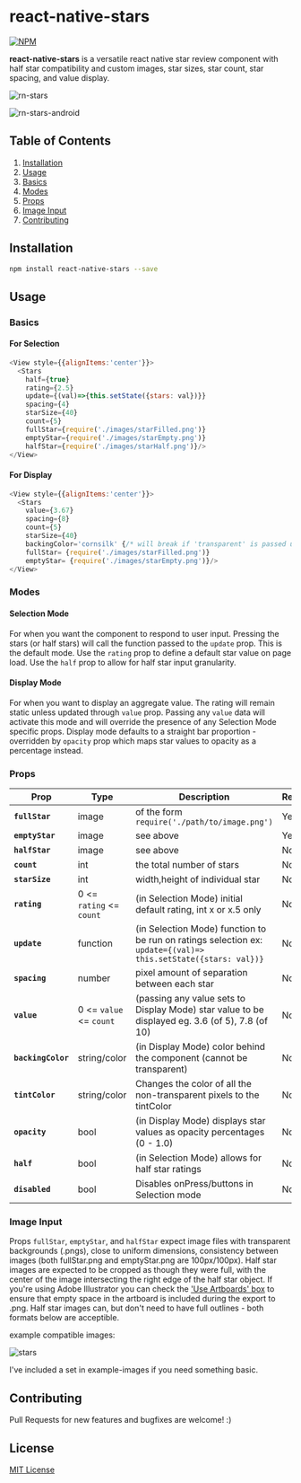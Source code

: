 # react-native-stars

  
[![NPM](https://nodei.co/npm/react-native-stars.png?downloads=true)](https://nodei.co/npm/react-native-stars/)
  

**react-native-stars** is a versatile react native star review component with half star compatibility and custom images, star sizes, star count, star spacing, and value display.

![rn-stars](https://cloud.githubusercontent.com/assets/9997548/22914360/0f69f5d2-f23e-11e6-82a5-ce0a4986d611.gif)

![rn-stars-android](https://cloud.githubusercontent.com/assets/9997548/22914409/551f6d46-f23e-11e6-9f7e-beda9e712929.gif)

## Table of Contents

1. [Installation](#installation)
2. [Usage](#usage)
3. [Basics](#basics)
4. [Modes](#modes)
5. [Props](#props)
6. [Image Input](#image-input)
7. [Contributing](#contributing)

## Installation

```sh
npm install react-native-stars --save
```

## Usage

### Basics

#### For Selection

```js
<View style={{alignItems:'center'}}>
  <Stars
    half={true}
    rating={2.5}
    update={(val)=>{this.setState({stars: val})}}
    spacing={4}
    starSize={40}
    count={5}
    fullStar={require('./images/starFilled.png')}
    emptyStar={require('./images/starEmpty.png')}
    halfStar={require('./images/starHalf.png')}/>
</View>
```

#### For Display

```js
<View style={{alignItems:'center'}}>
  <Stars
    value={3.67}
    spacing={8}
    count={5}
    starSize={40}
    backingColor='cornsilk' {/* will break if 'transparent' is passed unless opacity prop is true */}
    fullStar= {require('./images/starFilled.png')}
    emptyStar= {require('./images/starEmpty.png')}/>
</View>
```

### Modes  

#### Selection Mode 

For when you want the component to respond to user input. Pressing the stars (or half stars) will call the function passed to the `update` prop. This is the default mode. Use the `rating` prop to define a default star value on page load. Use the `half` prop to allow for half star input granularity.

#### Display Mode

For when you want to display an aggregate value. The rating will remain static unless updated through `value` prop. Passing any `value` data will activate this mode and will override the presence of any Selection Mode specific props. Display mode defaults to a straight bar proportion - overridden by `opacity` prop which maps star values to opacity as a percentage instead.

### Props

| Prop | Type | Description | Required | Default |
|---|---|---|---|---|
|**`fullStar`**|image| of the form `require('./path/to/image.png')`|Yes|NA|
|**`emptyStar`**|image| see above |Yes|NA|
|**`halfStar`**|image| see above |No|`null`|
|**`count`**|int|the total number of stars|No|`5`|
|**`starSize`**|int|width,height of individual star|No|`30`|
|**`rating`**|0 <= `rating` <= `count`| (in Selection Mode) initial default rating, int x or x.5 only |No|`0`|
|**`update`**|function| (in Selection Mode) function to be run on ratings selection ex: `update={(val)=> this.setState({stars: val})}` |No|`()=>{}`|
|**`spacing`**|number| pixel amount of separation between each star|No|`0`|
|**`value`**|0 <= `value` <= `count`| (passing any value sets to Display Mode) star value to be displayed eg. 3.6 (of 5), 7.8 (of 10) |No|`null`|
|**`backingColor`**|string/color| (in Display Mode) color behind the component (cannot be transparent)|No|`white`|
|**`tintColor`**|string/color| Changes the color of all the non-transparent pixels to the tintColor |No|`null`|
|**`opacity`**|bool|(in Display Mode) displays star values as opacity percentages (0 - 1.0)|No|`false`|
|**`half`**|bool|(in Selection Mode) allows for half star ratings|No|`false`|
|**`disabled`**|bool|Disables onPress/buttons in Selection mode|No|`false`|

### Image Input

Props `fullStar`, `emptyStar`, and `halfStar` expect image files with transparent backgrounds (.pngs), close to uniform dimensions, consistency between images (both fullStar.png and emptyStar.png are 100px/100px). Half star images are expected to be cropped as though they were full, with the center of the image intersecting the right edge of the half star object. If you're using Adobe Illustrator you can check the ['Use Artboards' box](https://cloud.githubusercontent.com/assets/9997548/22914446/87f94d72-f23e-11e6-9822-00be59ec2c1a.png) to ensure that empty space in the artboard is included during the export to .png. Half star images can, but don't need to have full outlines - both formats below are acceptible.

example compatible images:

![stars](https://cloud.githubusercontent.com/assets/9997548/22914475/a6ff5dec-f23e-11e6-86b8-01e74eee6e90.jpg)

I've included a set in example-images if you need something basic.

## Contributing

Pull Requests for new features and bugfixes are welcome! :)

## License

[MIT License](http://opensource.org/licenses/mit-license.html)
